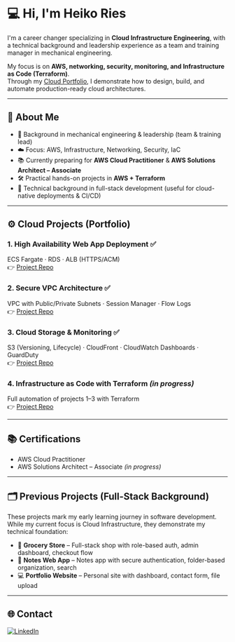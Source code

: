 # 💻 Hi, I'm Heiko Ries

I'm a career changer specializing in **Cloud Infrastructure Engineering**, with a technical background and leadership experience as a team and training manager in mechanical engineering.  

My focus is on **AWS, networking, security, monitoring, and Infrastructure as Code (Terraform)**.  
Through my [Cloud Portfolio](https://github.com/Hikko218/Cloud-Portfolio-AWS), I demonstrate how to design, build, and automate production-ready cloud architectures.  

---

## 🚀 About Me  
- 🧰 Background in mechanical engineering & leadership (team & training lead)  
- ☁️ Focus: AWS, Infrastructure, Networking, Security, IaC  
- 📚 Currently preparing for **AWS Cloud Practitioner** & **AWS Solutions Architect – Associate**  
- 🛠 Practical hands-on projects in **AWS + Terraform**  
- 🧩 Technical background in full-stack development (useful for cloud-native deployments & CI/CD)  

---

## ⚙️ Cloud Projects (Portfolio)  

### 1. High Availability Web App Deployment ✅  
ECS Fargate · RDS · ALB (HTTPS/ACM)  
👉 [Project Repo](https://github.com/Hikko218/Cloud-Portfolio-AWS/tree/main/01-ha-webapp)  

### 2. Secure VPC Architecture ✅  
VPC with Public/Private Subnets · Session Manager · Flow Logs  
👉 [Project Repo](https://github.com/Hikko218/Cloud-Portfolio-AWS/tree/main/02-secure-vpc)  

### 3. Cloud Storage & Monitoring ✅ 
S3 (Versioning, Lifecycle) · CloudFront · CloudWatch Dashboards · GuardDuty  
👉 [Project Repo](https://github.com/Hikko218/Cloud-Portfolio-AWS/tree/main/03-s3-monitoring)  

### 4. Infrastructure as Code with Terraform *(in progress)*  
Full automation of projects 1–3 with Terraform  
👉 [Project Repo](https://github.com/Hikko218/Cloud-Portfolio-AWS/tree/main/04-iac-terraform)  

---

## 📚 Certifications  
- AWS Cloud Practitioner 
- AWS Solutions Architect – Associate *(in progress)*  

---

## 🗂 Previous Projects (Full-Stack Background)  

These projects mark my early learning journey in software development. While my current focus is Cloud Infrastructure, they demonstrate my technical foundation:  

- 🛒 **Grocery Store** – Full-stack shop with role-based auth, admin dashboard, checkout flow  
- 📝 **Notes Web App** – Notes app with secure authentication, folder-based organization, search  
- 💻 **Portfolio Website** – Personal site with dashboard, contact form, file upload  

---

## 🌐 Contact
[![LinkedIn](https://img.shields.io/badge/LinkedIn-Heiko%20Ries-blue?style=flat-square&logo=linkedin)](https://www.linkedin.com/in/heiko-ries-b35778374)
